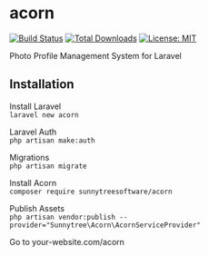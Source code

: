 # acorn  
[![Build Status](https://travis-ci.com/sunnytreesoftware/acorn.svg?branch=master)](https://travis-ci.com/sunnytreesoftware/acorn)  [![Total Downloads](https://poser.pugx.org/sunnytreesoftware/acorn/d/total.svg)](https://packagist.org/packages/sunnytreesoftware/acorn) [![License: MIT](https://img.shields.io/badge/License-MIT-yellow.svg)](https://opensource.org/licenses/MIT) 

Photo Profile Management System for Laravel  


## Installation  
Install Laravel  
`
laravel new acorn
`  

Laravel Auth  
`
php artisan make:auth  
`

Migrations  
`
php artisan migrate  
`  

Install Acorn  
`
composer require sunnytreesoftware/acorn
`  

Publish Assets  
`
php artisan vendor:publish --provider="Sunnytree\Acorn\AcornServiceProvider"
`

Go to your-website.com/acorn

